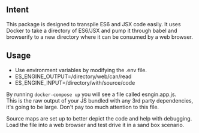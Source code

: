 ## Intent
This package is designed to transpile ES6 and JSX code easily.
It uses Docker to take a directory of ES6/JSX and pump it through babel and browserify 
to a new directory where it can be consumed by a web browser.

## Usage

- Use environment variables by modifying the .env file.
- ES_ENGINE_OUTPUT=/directory/web/can/read
- ES_ENGINE_INPUT=/directory/with/source/code

By running `docker-compose up` you will see a file called esngin.app.js.  
This is the raw output of your JS bundled with any 3rd party dependencies, it's going to be large.
Don't pay too much attention to this file.

Source maps are set up to better depict the code and help with debugging.
Load the file into a web browser and test drive it in a sand box scenario.